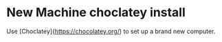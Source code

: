 # New Machine choclatey install

Use [Choclatey]{https://chocolatey.org/) to set up a brand new computer. 